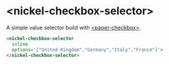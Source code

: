 # \<nickel-checkbox-selector\>

A simple value selector build with
[\<paper-checkbox\>](https://github.com/PolymerElements/paper-checkbox).

<!--
```
<custom-element-demo>
  <template>
    <script src="../webcomponentsjs/webcomponents-lite.js"></script>
    <link rel="import" href="nickel-checkbox-selector.html"/>
    <next-code-block></next-code-block>
  </template>
</custom-element-demo>
```
-->
```html
<nickel-checkbox-selector
  inline
  options='["United Kingdom","Germany","Italy","France"]'>
</nickel-checkbox-selector>
```
